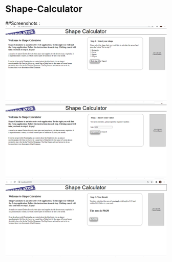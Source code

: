 # Shape-Calculator

##Screenshots :
![Screenshot](Capture1.PNG)
![Screenshot](Capture2.PNG)
![Screenshot](Capture3.PNG)